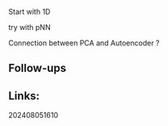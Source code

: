 Start with 1D 

try with pNN 

Connection between PCA and Autoencoder ?




## Follow-ups


## Links: 



202408051610
